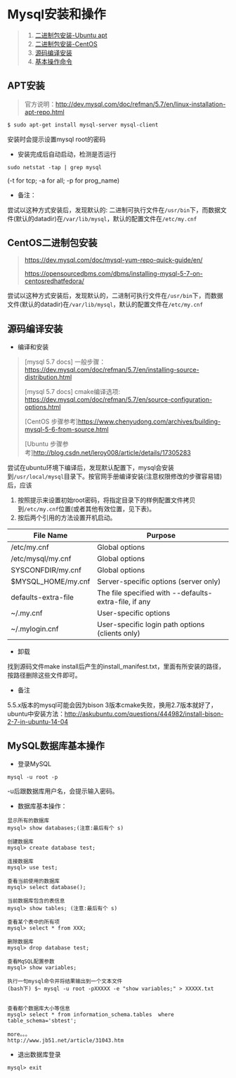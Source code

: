 # Mysql安装和操作

>1. [二进制包安装-Ubuntu apt](#apt安装)
>2. [二进制包安装-CentOS](#centos二进制包安装)
>3. [源码编译安装](#源码编译安装)
>4. [基本操作命令](#mysql数据库基本操作)


## APT安装

>官方说明：http://dev.mysql.com/doc/refman/5.7/en/linux-installation-apt-repo.html

~~~bash
$ sudo apt-get install mysql-server mysql-client
~~~
安装时会提示设置mysql root的密码



* 安装完成后自动启动，检测是否运行
~~~shell
sudo netstat -tap | grep mysql
~~~
(-t for tcp; -a for all; -p for prog_name)



* 备注：

尝试以这种方式安装后，发现默认的: 二进制可执行文件在`/usr/bin`下，而数据文件(默认的datadir)在`/var/lib/mysql`，默认的配置文件在`/etc/my.cnf`

## CentOS二进制包安装

>https://dev.mysql.com/doc/mysql-yum-repo-quick-guide/en/
>
>https://opensourcedbms.com/dbms/installing-mysql-5-7-on-centosredhatfedora/

尝试以这种方式安装后，发现默认的，二进制可执行文件在`/usr/bin`下，而数据文件(默认的datadir)在`/var/lib/mysql`，默认的配置文件在`/etc/my.cnf`

## 源码编译安装

* 编译和安装

> [mysql 5.7 docs] 一般步骤：https://dev.mysql.com/doc/refman/5.7/en/installing-source-distribution.html
>
> [mysql 5.7 docs] cmake编译选项: https://dev.mysql.com/doc/refman/5.7/en/source-configuration-options.html
>
> [CentOS 步骤参考]https://www.chenyudong.com/archives/building-mysql-5-6-from-source.html
>
> [Ubuntu 步骤参考]http://blog.csdn.net/leroy008/article/details/17305283

尝试在ubuntu环境下编译后，发现默认配置下，mysql会安装到`/usr/local/mysql`目录下。按官网手册编译安装(注意权限修改的步骤容易错)后，应该
1. 按照提示来设置初始root密码，将指定目录下的样例配置文件拷贝到`/etc/my.cnf`位置(或者其他有效位置，见下表)。
2. 按后两个引用的方法设置开机启动。

|File Name|Purpose|
|---|---|
/etc/my.cnf|	Global options
/etc/mysql/my.cnf|Global options
SYSCONFDIR/my.cnf|	Global options
$MYSQL_HOME/my.cnf|	Server-specific options (server only)
defaults-extra-file|	The file specified with --defaults-extra-file, if any
~/.my.cnf	|User-specific options
~/.mylogin.cnf	|User-specific login path options (clients only)


* 卸载

找到源码文件make install后产生的install_manifest.txt，里面有所安装的路径，按路径删除这些文件即可。

* 备注

5.5.x版本的mysql可能会因为bison 3版本cmake失败，换用2.7版本就好了，ubuntu中安装方法：http://askubuntu.com/questions/444982/install-bison-2-7-in-ubuntu-14-04

## MySQL数据库基本操作

* 登录MySQL
~~~shell
mysql -u root -p 
~~~
-u后跟数据库用户名，会提示输入密码。

* 数据库基本操作：
~~~
显示所有的数据库
mysql> show databases;(注意:最后有个 s)

创建数据库
mysql> create database test;

连接数据库
mysql> use test;

查看当前使用的数据库
mysql> select database();

当前数据库包含的表信息
mysql> show tables; (注意:最后有个 s)

查看某个表中的所有项
mysql> select * from XXX;

删除数据库
mysql> drop database test;

查看MqSQL配置参数
mysql> show variables;

执行一句mysql命令并将结果输出到一个文本文件
(bash下) $~ mysql -u root -pXXXXX -e "show variables;" > XXXXX.txt


查看都个数据库大小等信息
mysql> select * from information_schema.tables  where table_schema='sbtest'; 

more。。。
http://www.jb51.net/article/31043.htm
~~~




* 退出数据库登录
~~~
mysql> exit
~~~
